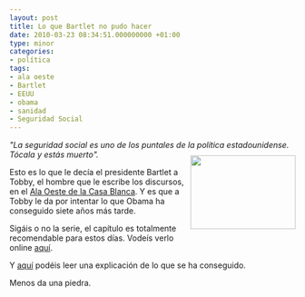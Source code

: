 ```yaml
---
layout: post
title: Lo que Bartlet no pudo hacer
date: 2010-03-23 08:34:51.000000000 +01:00
type: minor
categories:
- política
tags:
- ala oeste
- Bartlet
- EEUU
- obama
- sanidad
- Seguridad Social
---
```

<p><em>"La seguridad social es uno de los puntales de la política estadounidense. Tócala y estás muerto". </em><img style="max-width: 800px; float: right; margin-top: 10px; margin-bottom: 10px; margin-left: 10px;" src="{{ site.baseurl }}/assets/barack%20obama%20meets%20the%20west%20wing%27s%20president%20bartlett.JPG" alt="" width="185" height="130" /></p>
<p>Esto es lo que le decía el presidente Bartlet a Tobby, el hombre que le escribe los discursos, en el <a href="http://www.series21.com/el-ala-oeste-de-la-casa-blanca/">Ala Oeste de la Casa Blanca</a>. Y es que a Tobby le da por intentar lo que Obama ha conseguido siete años más tarde.</p>
<p>Sigáis o no la serie, el capítulo es totalmente recomendable para estos días. Vodeís verlo online <a href="http://www.series21.com/el-ala-oeste-de-la-casa-blanca/5x12-un-dia-sin-noticias-one-day-without-news/">aquí</a>.</p>
<p>Y <a href="http://ccfarre.blogspot.com/2010/03/yes-we-did.html">aquí</a> podéis leer una explicación de lo que se ha conseguido.</p>
<p>Menos da una piedra.</p>
<div class="zemanta-pixie"><img class="zemanta-pixie-img" src="{{ site.baseurl }}/assets/pixy.gif?x-id=3db98a02-8707-8fed-a123-6eaec40a3c21" alt="" /></div>
